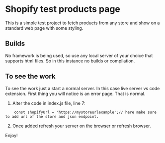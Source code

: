 # Shopify test products page

This is a simple test project to fetch products from any store and show on a standard web page with some styling.

## Builds

No framework is being used, so use any local server of your choice that supports html files. So in this instance no builds or compilation.

## To see the work

To see the work just a start a normal server. In this case live server vs code extension. First thing you will notice is an error page. That is normal.

1. Alter the code in index.js file, line 7: 

```function fetchProductsFromShopify () {
    const shopifyUrl = 'https://mystoreurlexample';// here make sure to add url of the store and json endpoint.
```
2. Once added refresh your server on the browser or refresh browser.

Enjoy!
